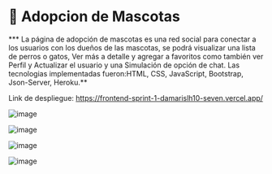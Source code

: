 # 👋 Adopcion de Mascotas

*** La página de adopción de mascotas es una red social para conectar a los usuarios con los dueños de las mascotas, se podrá visualizar una lista de perros o gatos, Ver más a detalle y agregar a favoritos como también ver Perfil y Actualizar el usuario y una Simulación de opción de chat.
Las tecnologias implementadas fueron:HTML, CSS, JavaScript, Bootstrap, Json-Server, Heroku.**

Link de despliegue: https://frontend-sprint-1-damarislh10-seven.vercel.app/


![image](https://user-images.githubusercontent.com/89882027/151451736-ccc7d013-d706-4b35-a1d3-a08b2acfb799.png)

![image](https://user-images.githubusercontent.com/89882027/151451770-6a85d6c0-81fa-49dd-a57f-15d58fa82a06.png)

![image](https://user-images.githubusercontent.com/89882027/151451801-2222154e-8d0f-4371-94b8-34faeaf253a8.png)

![image](https://user-images.githubusercontent.com/89882027/151451892-916f12f0-60f6-4525-b48b-8fb881407764.png)
